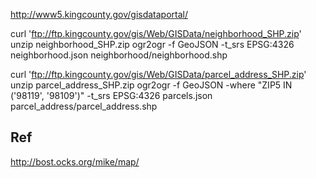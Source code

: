 http://www5.kingcounty.gov/gisdataportal/



curl 'ftp://ftp.kingcounty.gov/gis/Web/GISData/neighborhood_SHP.zip'
unzip neighborhood_SHP.zip
ogr2ogr -f GeoJSON -t_srs EPSG:4326 neighborhood.json neighborhood/neighborhood.shp

curl 'ftp://ftp.kingcounty.gov/gis/Web/GISData/parcel_address_SHP.zip'
unzip parcel_address_SHP.zip
ogr2ogr -f GeoJSON -where "ZIP5 IN ('98119', '98109')" -t_srs EPSG:4326 parcels.json parcel_address/parcel_address.shp


Ref
---
http://bost.ocks.org/mike/map/

